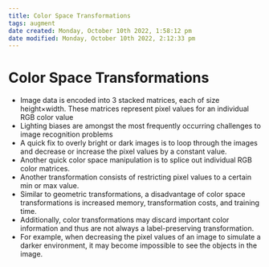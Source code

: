 ```yaml
---
title: Color Space Transformations
tags: augment
date created: Monday, October 10th 2022, 1:58:12 pm
date modified: Monday, October 10th 2022, 2:12:33 pm
---
```


# Color Space Transformations
- Image data is encoded into 3 stacked matrices, each of size height×width. These matrices represent pixel values for an individual RGB color value
- Lighting biases are amongst the most frequently occurring challenges to image recognition problems
- A quick fix to overly bright or dark images is to loop through the images and decrease or increase the pixel values by a constant value.
- Another quick color space manipulation is to splice out individual RGB color matrices.
- Another transformation consists of restricting pixel values to a certain min or max value.
- Similar to geometric transformations, a disadvantage of color space transformations is increased memory, transformation costs, and training time.
- Additionally, color transformations may discard important color information and thus are not always a label-preserving transformation.
- For example, when decreasing the pixel values of an image to simulate a darker environment, it may become impossible to see the objects in the image.

